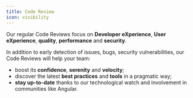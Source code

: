 ```yaml
---
title: Code Review
icon: visibility
---
```


Our regular Code Reviews focus on **Developer eXperience**, **User eXperience**, **quality**, **performance** and **security**.

In addition to early detection of issues, bugs, security vulnerabilities, our Code Reviews will help your team:
* boost its **confidence**, **serenity** and **velocity**;
* discover the latest **best practices** and **tools** in a pragmatic way;
* **stay up-to-date** thanks to our technological watch and involvement in communities like Angular.
